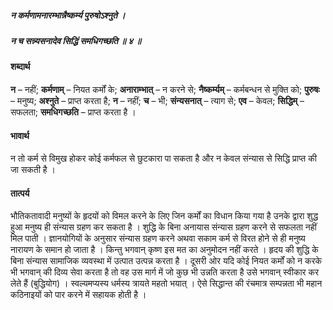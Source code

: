 ##### न कर्मणामनारम्भान्नैष्कर्म्य पुरुषोऽश्नुते  ।
##### न च सन्न्यसनादेव सिद्धिं समधिगच्छति ॥ ४ ॥

#### शब्दार्थ

**न** – नहीं; **कर्मणाम्** – नियत कर्मों के; **अनाराम्भात्** – न करने से; **नैष्कर्म्यम्** – कर्मबन्धन से मुक्ति को; **पुरुषः** – मनुष्य; **अश्नुते** – प्राप्त करता है; **न** – नहीं; **च** – भी; **संन्यसनात्** – त्याग  से; **एव** – केवल; **सिद्धिम्** – सफलता; **समधिगच्छति** – प्राप्त करता है  ।

#### भावार्थ

न तो कर्म से विमुख होकर कोई कर्मफल से छुटकारा पा सकता है और न केवल संन्यास से सिद्धि प्राप्त की जा सकती है  ।

#### तात्पर्य

भौतिकतावादी मनुष्यों के हृदयों को विमल करने के लिए जिन कर्मों का विधान किया गया है उनके द्वारा शुद्ध हुआ मनुष्य ही संन्यास ग्रहण कर सकता है । शुद्धि के बिना अनायास संन्यास ग्रहण करने से सफलता नहीं मिल पाती । ज्ञानयोगियों के अनुसार संन्यास ग्रहण करने अथवा सकाम कर्म से विरत होने से ही मनुष्य नारायण के समान हो जाता है । किन्तु भगवान् कृष्ण इस मत का अनुमोदन नहीं करते । हृदय की शुद्धि के बिना संन्यास सामाजिक व्यवस्था में उत्पात उत्पन्न करता है । दूसरी ओर यदि कोई नियत कर्मों को न करके भी भगवान् की दिव्य सेवा करता है तो वह उस मार्ग में जो कुछ भी उन्नति करता है उसे भगवान् स्वीकार कर लेते हैं (बुद्धियोग) । स्वल्यमप्यस्य धर्मस्य त्रायते महतो भयात् । ऐसे सिद्धान्त की रंचमात्र सम्पन्नता भी महान कठिनाइयों को पार करने में सहायक होती है ।